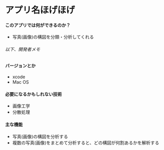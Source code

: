 
# アプリ名ほげほげ

#### このアプリでは何ができるのか？
* 写真(画像)の構図を分類・分析してくれる

###### 以下、開発者メモ
#### バージョンとか
* xcode 
* Mac OS


#### 必要になるかもしれない技術
* 画像工学
* 分散処理

#### 主な機能
* 写真(画像)の構図を分析する
* 複数の写真(画像)をまとめて分析すると、どの構図が何割あるかを解析する


